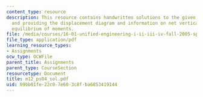 ```yaml
---
content_type: resource
description: This resource contains handwritten solutions to the given problem set
  and providing the displacement diagram and information on net vertical flow, and
  equilibrium of moments.
file: /media/courses/16-01-unified-engineering-i-ii-iii-iv-fall-2005-spring-2006/09bb01fe22c07e603c8fba6853419144_m12_ps04_sol.pdf
file_type: application/pdf
learning_resource_types:
- Assignments
ocw_type: OCWFile
parent_title: Assignments
parent_type: CourseSection
resourcetype: Document
title: m12_ps04_sol.pdf
uid: 09bb01fe-22c0-7e60-3c8f-ba6853419144
---
```

